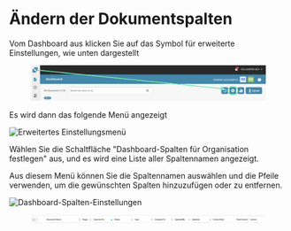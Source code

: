 # Ändern der Dokumentspalten

Vom Dashboard aus klicken Sie auf das Symbol für erweiterte Einstellungen, wie unten dargestellt

<figure><img src="../../.gitbook/assets/image (33).png" alt=""><figcaption></figcaption></figure>

Es wird dann das folgende Menü angezeigt

![Erweitertes Einstellungsmenü](https://lh7-us.googleusercontent.com/wWt5QbmwZf44enmOoLcofh6SvyYPiHTav9OiEog\_m2xtnty6X73pFlhfdM9aglx89\_pfbiACZx5BejagV-wAKwlDTuGoGNu5jgbcZ5djrZ\_h1IgGp-8uaq8UHY-umjrs96hb4FZOzHFzdLasg2F\_ftw)

Wählen Sie die Schaltfläche "Dashboard-Spalten für Organisation festlegen" aus, und es wird eine Liste aller Spaltennamen angezeigt.

Aus diesem Menü können Sie die Spaltennamen auswählen und die Pfeile verwenden, um die gewünschten Spalten hinzuzufügen oder zu entfernen.

![Dashboard-Spalten-Einstellungen](https://lh7-us.googleusercontent.com/cXnnrIR-y4TRDnRE9irGvvjnmkN-HSGEQTh7FiwsjRHzXF7FNjd-\_gLO-m55fLlv6lVjk-VvThgdW5JWgqIVZSm5tfk3hC7xrj68uRE5OgIPMtYIrpxOhhYzk4OMibyDBqvHQ0VZaDAysZohlH8dxm8)

<div data-full-width="true">

<figure><img src="../../.gitbook/assets/image (32).png" alt=""><figcaption></figcaption></figure>

</div>
